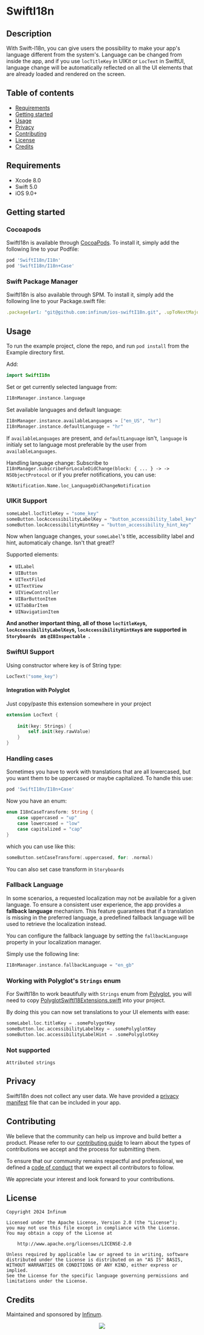 # SwiftI18n

## Description

With Swift-I18n, you can give users the possibility to make your app's language different from the system's. Language can be changed from inside the app, and if you use `locTitleKey` in UIKit or `LocText` in SwiftUI, language change will be automatically reflected on all the UI elements that are already loaded and rendered on the screen.

## Table of contents

* [Requirements](#requirements)
* [Getting started](#getting-started)
* [Usage](#usage)
* [Privacy](#privacy)
* [Contributing](#contributing)
* [License](#license)
* [Credits](#credits)

## Requirements

* Xcode 8.0
* Swift 5.0
* iOS 9.0+

## Getting started

### Cocoapods

SwiftI18n is available through [CocoaPods](http://cocoapods.org). To install
it, simply add the following line to your Podfile:

```ruby
pod 'SwiftI18n/I18n'
pod 'SwiftI18n/I18n+Case'
```

### Swift Package Manager

SwiftI18n is also available through SPM. To install
it, simply add the following line to your Package.swift file:

```ruby
.package(url: "git@github.com:infinum/ios-swiftI18n.git", .upToNextMajor(from: "1.3.0"))

```

## Usage

To run the example project, clone the repo, and run `pod install` from the Example directory first.

Add:

```swift
import SwiftI18n
```

Set or get currently selected language from:

```swift
I18nManager.instance.language
```

Set available languages and default language:

```swift
I18nManager.instance.availableLanguages = ["en_US", "hr"]
I18nManager.instance.defaultLanguage = "hr"
```

If `availableLanguages` are present, and `defaultLanguage` isn't, `language` is initialy set to language most preferable by the user from `availableLanguages`.

Handling language change:
Subscribe to `I18nManager.subscribeForLocaleDidChange(block: { ... } -> -> NSObjectProtocol`
or if you prefer notifications, you can use:

    NSNotification.Name.loc_LanguageDidChangeNotification

### UIKit Support

```swift
someLabel.locTitleKey = "some_key"
someButton.locAccessibilityLabelKey = "button_accessibility_label_key"
someButton.locAccessibilityHintKey = "button_accessibility_hint_key"
```

Now when language changes, your `someLabel`'s title, accessibility label and hint, automaticaly change. Isn't that great!?

Supported elements:
- ```UILabel```
- ```UIButton```
- ```UITextFiled```
- ```UITextView```
- ```UIViewController```
- ```UIBarButtonItem```
- ```UITabBarItem```
- ```UINavigationItem```

**And another important thing, all of those `locTitleKey`s, `locAccessibilityLabelKey`s, `locAccessibilityHintKey`s are supported in ```Storyboards ``` as ```@IBInspectable ```.**

### SwiftUI Support

Using constructor where key is of String type:

```swift
LocText("some_key")
```

#### Integration with Polyglot

Just copy/paste this extension somewhere in your project

```swift
extension LocText {
    
    init(key: Strings) {
        self.init(key.rawValue)
    }
}
```

### Handling cases

Sometimes you have to work with translations that are all lowercased, but you want them to be uppercased or maybe capitalized.
To handle this use:

```ruby
pod 'SwiftI18n/I18n+Case'
```

Now you have an enum:

```swift
enum I18nCaseTransform: String {
    case uppercased = "up"
    case lowercased = "low"
    case capitalized = "cap"
}
```

which you can use like this:

```swift
someButton.setCaseTransform(.uppercased, for: .normal)
```

You can also set case transform in ```Storyboards ```

### Fallback Language

In some scenarios, a requested localization may not be available for a given language. To ensure a consistent user experience, the app provides a **fallback language** mechanism. This feature guarantees that if a translation is missing in the preferred language, a predefined fallback language will be used to retrieve the localization instead.

You can configure the fallback language by setting the `fallbackLanguage` property in your localization manager.

Simply use the following line:

```swift
I18nManager.instance.fallbackLanguage = "en_gb"
```

### Working with Polyglot's `Strings` enum

For SwiftI18n to work beautifully with `Strings` enum from [Polyglot](https://github.com/infinum/ios-polyglot-cli), you will need to copy [PolyglotSwiftI18Extensions.swift](SwiftI18n/Polyglot/PolyglotSwiftI18Extensions.swift) into your project.

By doing this you can now set translations to your UI elements with ease:

```swift
someLabel.loc.titleKey = .somePolygotKey
someButton.loc.accessibilityLabelKey = .somePolyglotKey
someButton.loc.accessibilityLabelHint = .somePolyglotKey
```

### Not supported 

```
Attributed strings
```

## Privacy

SwiftI18n does not collect any user data. We have provided a [privacy manifest](https://github.com/infinum/ios-swiftI18n/blob/master/SwiftI18n/SupportingFiles/PrivacyInfo.xcprivacy) file that can be included in your app.

## Contributing

We believe that the community can help us improve and build better a product.
Please refer to our [contributing guide](CONTRIBUTING.md) to learn about the types of contributions we accept and the process for submitting them.

To ensure that our community remains respectful and professional, we defined a [code of conduct](CODE_OF_CONDUCT.md) <!-- and [coding standards](<link>) --> that we expect all contributors to follow.

We appreciate your interest and look forward to your contributions.

## License

```text
Copyright 2024 Infinum

Licensed under the Apache License, Version 2.0 (the "License");
you may not use this file except in compliance with the License.
You may obtain a copy of the License at

    http://www.apache.org/licenses/LICENSE-2.0

Unless required by applicable law or agreed to in writing, software
distributed under the License is distributed on an "AS IS" BASIS,
WITHOUT WARRANTIES OR CONDITIONS OF ANY KIND, either express or implied.
See the License for the specific language governing permissions and
limitations under the License.
```

## Credits

Maintained and sponsored by [Infinum](https://infinum.com).

<div align="center">
    <a href='https://infinum.com'>
    <picture>
        <source srcset="https://assets.infinum.com/brand/logo/static/white.svg" media="(prefers-color-scheme: dark)">
        <img src="https://assets.infinum.com/brand/logo/static/default.svg">
    </picture>
    </a>
</div>
